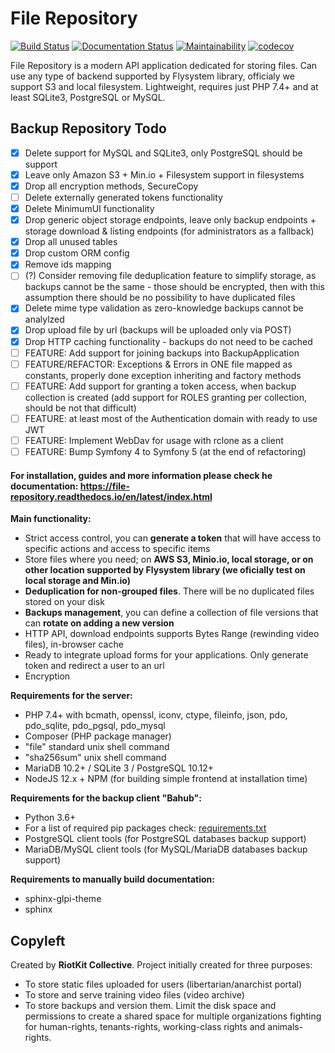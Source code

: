 File Repository
===============

[![Build Status](https://travis-ci.org/riotkit-org/file-repository.svg?branch=master)](https://travis-ci.org/riotkit-org/file-repository)
[![Documentation Status](https://readthedocs.org/projects/file-repository/badge/?version=latest)](https://file-repository.docs.riotkit.org/en/latest/?badge=latest)
[![Maintainability](https://api.codeclimate.com/v1/badges/4ed37b276f5379c3dc52/maintainability)](https://codeclimate.com/github/riotkit-org/file-repository/maintainability)
[![codecov](https://codecov.io/gh/riotkit-org/file-repository/branch/master/graph/badge.svg)](https://codecov.io/gh/riotkit-org/file-repository)

File Repository is a modern API application dedicated for storing files. 
Can use any type of backend supported by Flysystem library, officialy we support S3 and local filesystem.
Lightweight, requires just PHP 7.4+ and at least SQLite3, PostgreSQL or MySQL.

Backup Repository Todo
----------------------

- [x] Delete support for MySQL and SQLite3, only PostgreSQL should be support
- [x] Leave only Amazon S3 + Min.io + Filesystem support in filesystems
- [x] Drop all encryption methods, SecureCopy
- [ ] Delete externally generated tokens functionality
- [x] Delete MinimumUI functionality
- [x] Drop generic object storage endpoints, leave only backup endpoints + storage download & listing endpoints (for administrators as a fallback)
- [x] Drop all unused tables
- [x] Drop custom ORM config
- [x] Remove ids mapping
- [ ] (?) Consider removing file deduplication feature to simplify storage, as backups cannot be the same - those should be encrypted, then with this assumption there should be no possibility to have duplicated files
- [x] Delete mime type validation as zero-knowledge backups cannot be analylzed
- [x] Drop upload file by url (backups will be uploaded only via POST)
- [x] Drop HTTP caching functionality - backups do not need to be cached
- [ ] FEATURE: Add support for joining backups into BackupApplication
- [ ] FEATURE/REFACTOR: Exceptions & Errors in ONE file mapped as constants, properly done exception inheriting and factory methods
- [ ] FEATURE: Add support for granting a token access, when backup collection is created (add support for ROLES granting per collection, should be not that difficult)
- [ ] FEATURE: at least most of the Authentication domain with ready to use JWT
- [ ] FEATURE: Implement WebDav for usage with rclone as a client
- [ ] FEATURE: Bump Symfony 4 to Symfony 5 (at the end of refactoring)

#### For installation, guides and more information please check he documentation: https://file-repository.readthedocs.io/en/latest/index.html

**Main functionality:**

- Strict access control, you can **generate a token** that will have access to specific actions and access to specific items
- Store files where you need; on **AWS S3, Minio.io, local storage, or on other location supported by Flysystem library (we oficially test on local storage and Min.io)**
- **Deduplication for non-grouped files**. There will be no duplicated files stored on your disk
- **Backups management**, you can define a collection of file versions that can **rotate on adding a new version**
- HTTP API, download endpoints supports Bytes Range (rewinding video files), in-browser cache
- Ready to integrate upload forms for your applications. Only generate token and redirect a user to an url
- Encryption

**Requirements for the server:**
- PHP 7.4+ with bcmath, openssl, iconv, ctype, fileinfo, json, pdo, pdo_sqlite, pdo_pgsql, pdo_mysql
- Composer (PHP package manager)
- "file" standard unix shell command
- "sha256sum" unix shell command
- MariaDB 10.2+ / SQLite 3 / PostgreSQL 10.12+
- NodeJS 12.x + NPM (for building simple frontend at installation time)

**Requirements for the backup client "Bahub":**
- Python 3.6+
- For a list of required pip packages check: [requirements.txt](bahub-client/requirements.txt)
- PostgreSQL client tools (for PostgreSQL databases backup support)
- MariaDB/MySQL client tools (for MySQL/MariaDB databases backup support)

**Requirements to manually build documentation:**
- sphinx-glpi-theme
- sphinx

Copyleft
--------

Created by **RiotKit Collective**.
Project initially created for three purposes: 

- To store static files uploaded for users (libertarian/anarchist portal)
- To store and serve training video files (video archive)
- To store backups and version them. Limit the disk space and permissions to create a shared space for multiple organizations fighting for human-rights, tenants-rights, working-class rights and animals-rights.
